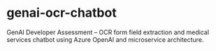 # genai-ocr-chatbot
GenAI Developer Assessment – OCR form field extraction and medical services chatbot using Azure OpenAI and microservice architecture.
